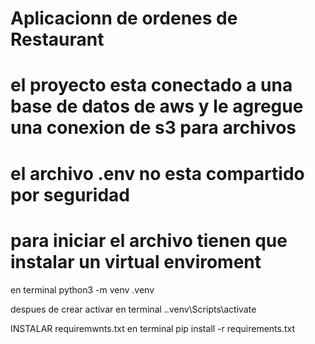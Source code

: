 # Aplicacionn de ordenes de Restaurant

# el proyecto esta conectado a una base de datos de aws y le agregue una conexion de s3 para archivos
# el archivo .env no esta compartido por seguridad

# para iniciar el archivo tienen que instalar un virtual enviroment 
en terminal
 python3 -m venv .venv

 despues de crear activar en terminal
 .\.venv\Scripts\activate

 INSTALAR requiremwnts.txt en terminal
 pip install -r requirements.txt